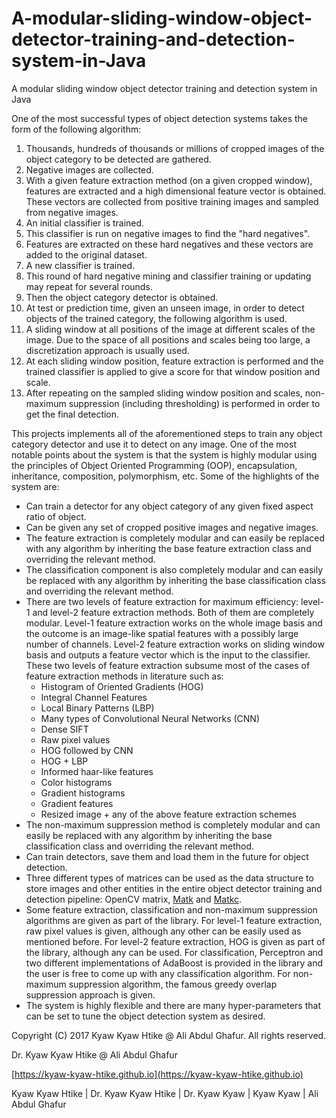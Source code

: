 # A-modular-sliding-window-object-detector-training-and-detection-system-in-Java
A modular sliding window object detector training and detection system in Java

One of the most successful types of object detection systems takes the form of the following algorithm:

1. Thousands, hundreds of thousands or millions of cropped images of the object category to be detected are gathered.
1. Negative images are collected.
1. With a given feature extraction method (on a given cropped window), features are extracted and a high dimensional feature vector is obtained. These vectors are collected from positive training images and sampled from negative images.
1. An initial classifier is trained.
1. This classifier is run on negative images to find the "hard negatives".
1. Features are extracted on these hard negatives and these vectors are added to the original dataset.
1. A new classifier is trained.
1. This round of hard negative mining and classifier training or updating may repeat for several rounds.
1. Then the object category detector is obtained.
1. At test or prediction time, given an unseen image, in order to detect objects of the trained category, the following algorithm is used.
1. A sliding window at all positions of the image at different scales of the image. Due to the space of all positions and scales being too large, a discretization approach is usually used.
1. At each sliding window position, feature extraction is performed and the trained classifier is applied to give a score for that window position and scale.
1. After repeating on the sampled sliding window position and scales, non-maximum suppression (including thresholding) is performed in order to get the final detection.

This projects implements all of the aforementioned steps to train any object category detector and use it to detect on any image. One of the most notable points about the system is that the system is highly modular using the principles of Object Oriented Programming (OOP), encapsulation, inheritance, composition, polymorphism, etc. Some of the highlights of the system are:

- Can train a detector for any object category of any given fixed aspect ratio of object.
- Can be given any set of cropped positive images and negative images.
- The feature extraction is completely modular and can easily be replaced with any algorithm by inheriting the base feature extraction class and overriding the relevant method.
- The classification component is also completely modular and can easily be replaced with any algorithm by inheriting the base classification class and overriding the relevant method.
- There are two levels of feature extraction for maximum efficiency: level-1 and level-2 feature extraction methods. Both of them are completely modular. Level-1 feature extraction works on the whole image basis and the outcome is an image-like spatial features with a possibly large number of channels. Level-2 feature extraction works on sliding window basis and outputs a feature vector which is the input to the classifier. These two levels of feature extraction subsume most of the cases of feature extraction methods in literature such as:
    - Histogram of Oriented Gradients (HOG)
    - Integral Channel Features
    - Local Binary Patterns (LBP)
    - Many types of Convolutional Neural Networks (CNN)
    - Dense SIFT
    - Raw pixel values
    - HOG followed by CNN
    - HOG + LBP
    - Informed haar-like features
    - Color histograms
    - Gradient histograms
    - Gradient features
    - Resized image + any of the above feature extraction schemes
- The non-maximum suppression method is completely modular and can easily be replaced with any algorithm by inheriting the base classification class and overriding the relevant method.
- Can train detectors, save them and load them in the future for object detection.
- Three different types of matrices can be used as the data structure to store images and other entities in the entire object detector training and detection pipeline: OpenCV matrix, [Matk](https://github.com/Kyaw-Kyaw-Htike/Comprehensive-pure-Java-matrix-classes-for-Computer-Vision-Machine-Learning-and-AI-applications) and [Matkc](https://github.com/Kyaw-Kyaw-Htike/Comprehensive-pure-Java-matrix-classes-for-Computer-Vision-Machine-Learning-and-AI-applications).
- Some feature extraction, classification and non-maximum suppression algorithms are given as part of the library. For level-1 feature extraction, raw pixel values is given, although any other can be easily used as mentioned before. For level-2 feature extraction, HOG is given as part of the library, although any can be used. For classification, Perceptron and two different implementations of AdaBoost is provided in the library and the user is free to come up with any classification algorithm. For non-maximum suppression algorithm, the famous greedy overlap suppression approach is given.
- The system is highly flexible and there are many hyper-parameters that can be set to tune the object detection system as desired.

Copyright (C) 2017 Kyaw Kyaw Htike @ Ali Abdul Ghafur. All rights reserved.



Dr. Kyaw Kyaw Htike @ Ali Abdul Ghafur



[https://kyaw-kyaw-htike.github.io](https://kyaw-kyaw-htike.github.io)

Kyaw Kyaw Htike | Dr. Kyaw Kyaw Htike | Dr. Kyaw Kyaw | Kyaw Kyaw | Ali Abdul Ghafur
